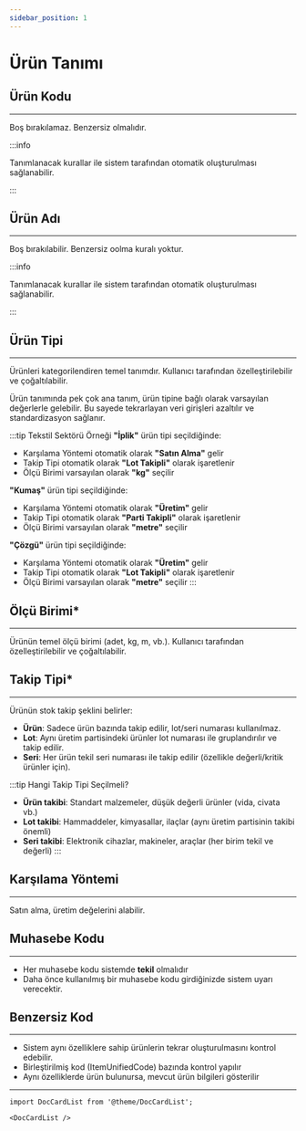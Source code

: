 ```yaml
---
sidebar_position: 1
---
```


# Ürün Tanımı


## Ürün Kodu
---
Boş bırakılamaz. Benzersiz olmalıdır.

:::info

Tanımlanacak kurallar ile sistem tarafından otomatik oluşturulması sağlanabilir.

:::

## Ürün Adı
---
Boş bırakılabilir. Benzersiz oolma kuralı yoktur.

:::info

Tanımlanacak kurallar ile sistem tarafından otomatik oluşturulması sağlanabilir.

:::

## Ürün Tipi
---

Ürünleri kategorilendiren temel tanımdır. Kullanıcı tarafından özelleştirilebilir ve çoğaltılabilir.

Ürün tanımında pek çok ana tanım, ürün tipine bağlı olarak varsayılan değerlerle gelebilir. Bu sayede tekrarlayan veri girişleri azaltılır ve standardizasyon sağlanır.

:::tip Tekstil Sektörü Örneği
**"İplik"** ürün tipi seçildiğinde:
- Karşılama Yöntemi otomatik olarak **"Satın Alma"** gelir
- Takip Tipi otomatik olarak **"Lot Takipli"** olarak işaretlenir
- Ölçü Birimi varsayılan olarak **"kg"** seçilir

**"Kumaş"** ürün tipi seçildiğinde:
- Karşılama Yöntemi otomatik olarak **"Üretim"** gelir
- Takip Tipi otomatik olarak **"Parti Takipli"** olarak işaretlenir
- Ölçü Birimi varsayılan olarak **"metre"** seçilir

**"Çözgü"** ürün tipi seçildiğinde:
- Karşılama Yöntemi otomatik olarak **"Üretim"** gelir
- Takip Tipi otomatik olarak **"Lot Takipli"** olarak işaretlenir
- Ölçü Birimi varsayılan olarak **"metre"** seçilir
:::


## Ölçü Birimi*
---
Ürünün temel ölçü birimi (adet, kg, m, vb.). Kullanıcı tarafından özelleştirilebilir  ve çoğaltılabilir.

## Takip Tipi*
---
Ürünün stok takip şeklini belirler:

- **Ürün**: Sadece ürün bazında takip edilir, lot/seri numarası kullanılmaz.
- **Lot**: Aynı üretim partisindeki ürünler lot numarası ile gruplandırılır ve takip edilir.
- **Seri**: Her ürün tekil seri numarası ile takip edilir (özellikle değerli/kritik ürünler için).

:::tip Hangi Takip Tipi Seçilmeli?
- **Ürün takibi**: Standart malzemeler, düşük değerli ürünler (vida, civata vb.)
- **Lot takibi**: Hammaddeler, kimyasallar, ilaçlar (aynı üretim partisinin takibi önemli)
- **Seri takibi**: Elektronik cihazlar, makineler, araçlar (her birim tekil ve değerli)
:::

## Karşılama Yöntemi
---
Satın alma, üretim değelerini alabilir.
 

## Muhasebe Kodu
---
- Her muhasebe kodu sistemde **tekil** olmalıdır
- Daha önce kullanılmış bir muhasebe kodu girdiğinizde sistem uyarı verecektir.

## Benzersiz Kod
---

- Sistem aynı özelliklere sahip ürünlerin tekrar oluşturulmasını kontrol edebilir.
- Birleştirilmiş kod (ItemUnifiedCode) bazında kontrol yapılır
- Aynı özelliklerde ürün bulunursa, mevcut ürün bilgileri gösterilir

---

```mdx-code-block
import DocCardList from '@theme/DocCardList';

<DocCardList />
```
